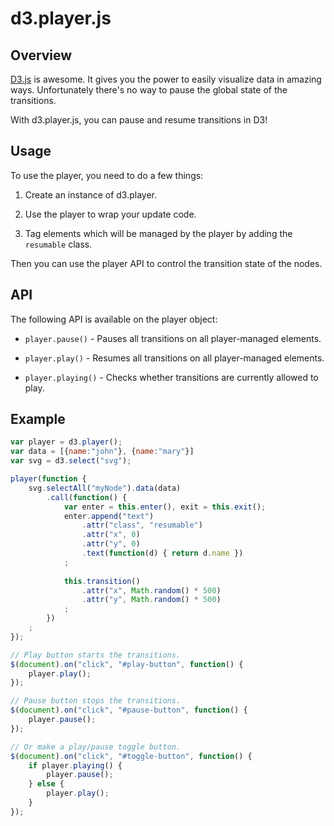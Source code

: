 d3.player.js
============

## Overview

[D3.js](http://d3js.org) is awesome.
It gives you the power to easily visualize data in amazing ways.
Unfortunately there's no way to pause the global state of the transitions.

With d3.player.js, you can pause and resume transitions in D3!


## Usage

To use the player, you need to do a few things:

1. Create an instance of d3.player.

2. Use the player to wrap your update code.

3. Tag elements which will be managed by the player by adding the `resumable` class.

Then you can use the player API to control the transition state of the nodes.


## API

The following API is available on the player object:

* `player.pause()` - Pauses all transitions on all player-managed elements.

* `player.play()` - Resumes all transitions on all player-managed elements.

* `player.playing()` - Checks whether transitions are currently allowed to play.


## Example

```js
var player = d3.player();
var data = [{name:"john"}, {name:"mary"}]
var svg = d3.select("svg");

player(function {
    svg.selectAll("myNode").data(data)
        .call(function() {
            var enter = this.enter(), exit = this.exit();
            enter.append("text")
                .attr("class", "resumable")
                .attr("x", 0)
                .attr("y", 0)
                .text(function(d) { return d.name })
            ;
            
            this.transition()
                .attr("x", Math.random() * 500)
                .attr("y", Math.random() * 500)
            ;
        })
    ;
});

// Play button starts the transitions.
$(document).on("click", "#play-button", function() {
    player.play();
});

// Pause button stops the transitions.
$(document).on("click", "#pause-button", function() {
    player.pause();
});

// Or make a play/pause toggle button.
$(document).on("click", "#toggle-button", function() {
    if player.playing() {
        player.pause();
    } else {
        player.play();
    }
});
```
